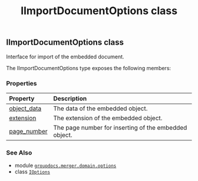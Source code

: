 ﻿---
title: IImportDocumentOptions class
second_title: GroupDocs.Merger for Python via .NET API References
description: 
type: docs
url: /python-net/groupdocs.merger.domain.options/iimportdocumentoptions/
is_root: false
weight: 60
---

## IImportDocumentOptions class

Interface for import of the embedded document.



The IImportDocumentOptions type exposes the following members:

### Properties
| Property | Description |
| :- | :- |
| [object_data](/merger/python-net/groupdocs.merger.domain.options/iimportdocumentoptions/object_data) | The data of the embedded object. |
| [extension](/merger/python-net/groupdocs.merger.domain.options/iimportdocumentoptions/extension) | The extension of the embedded object. |
| [page_number](/merger/python-net/groupdocs.merger.domain.options/iimportdocumentoptions/page_number) | The page number for inserting of the embedded object. |



### See Also
* module [`groupdocs.merger.domain.options`](..)
* class [`IOptions`](/merger/python-net/groupdocs.merger.domain.options/ioptions)

